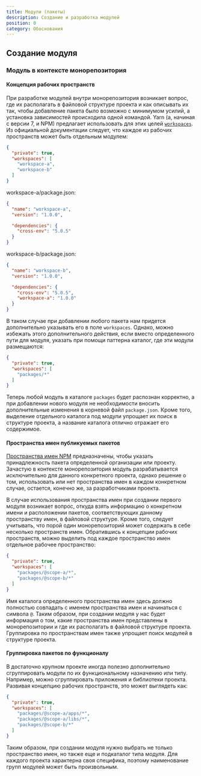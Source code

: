 ```yaml
---
title: Модули (пакеты)
description: Создание и разработка модулей
position: 0
category: Обоснования
---
```


## Создание модуля

### Модуль в контексте монорепозитория

#### Концепция рабочих пространств

При разработке модулей внутри монорепозитория возникает вопрос, где их располагать в файловой структуре проекта и как
описывать их так, чтобы добавление пакета было возможно с минимумом усилий, а установка зависимостей происходила одной
командой. Yarn (а, начиная с версии 7, и NPM) предлагает использовать для этих целей
[`workspaces`](https://classic.yarnpkg.com/en/docs/workspaces/#toc-how-to-use-it). Из официальной документации следует,
что каждое из рабочих пространств может быть отдельным модулем:

<!-- prettier-ignore -->
```json
{
  "private": true,
  "workspaces": [
    "workspace-a", 
    "workspace-b"
  ]
}
```

workspace-a/package.json:

```json
{
  "name": "workspace-a",
  "version": "1.0.0",

  "dependencies": {
    "cross-env": "5.0.5"
  }
}
```

workspace-b/package.json:

```json
{
  "name": "workspace-b",
  "version": "1.0.0",

  "dependencies": {
    "cross-env": "5.0.5",
    "workspace-a": "1.0.0"
  }
}
```

В таком случае при добавлении любого пакета нам придется дополнительно указывать его в поле `workspaces`. Однако, можно
избежать этого дополнительного действия, если вместо определенного пути для модуля, указать при помощи паттерна каталог,
где эти модули размещаются:

<!-- prettier-ignore -->
```json
{
  "private": true,
  "workspaces": [
    "packages/*"
  ]
}
```

Теперь любой модуль в каталоге `packages` будет распознан корректно, а при добавлении нового модуля не необходимости
вносить дополнительные изменения в корневой файл `package.json`. Кроме того, выделение отдельного каталога под модули
упрощает их поиск в структуре проекта, а название каталога отлично отражает его содержимое.

#### Пространства имен публикуемых пакетов

[Пространства имен NPM](https://docs.npmjs.com/cli/v7/using-npm/scope) предназначены, чтобы указать принадлежность
пакета определенной организации или проекту. Зачастую в контексте монорепозитория модуль разрабатывается исключительно
для данного конкретного проекта, однако решение о том, использовать или нет пространства имен в каждом конкретном
случае, остается, конечно же, за разработчиками проекта.

В случае использования пространства имен при создании первого модуля возникает вопрос, откуда взять информацию о
конкретном имени и расположении пакетов, соответствующих данному пространству имен, в файловой структуре. Кроме того,
следует учитывать, что порой один монорепозиторий может содержать в себе несколько пространств имен. Обратившись к
концепции рабочих пространств, можно выделить под каждое пространство имен отдельное рабочее пространство:

<!-- prettier-ignore -->
```json
{
  "private": true,
  "workspaces": [
    "packages/@scope-a/*",
    "packages/@scope-b/*"
  ]
}
```

Имя каталога определенного пространства имен здесь должно полностью совпадать с именем пространства имен и начинаться с
символа `@`. Таким образом, при создании модуля у нас будет информация о том, какие пространства имен представлены в
монорепозитории и где их располагать в файловой структуре проекта. Группировка по пространствам имен также упрощает
поиск модулей в структуре проекта.

#### Группировка пакетов по функционалу

В достаточно крупном проекте иногда полезно дополнительно сгруппировать модули по их функциональному назначению или
типу. Например, можно сгруппировать приложения и библиотеки проекта. Развивая концепцию рабочих пространств, это может
выглядеть как:

<!-- prettier-ignore -->
```json
{
  "private": true,
  "workspaces": [
    "packages/@scope-a/apps/*", 
    "packages/@scope-a/libs/*", 
    "packages/@scope-b/*"
  ]
}
```

Таким образом, при создании модуля нужно выбрать не только пространство имен, но также еще и подкаталог типа модуля. Для
каждого проекта характерна своя специфика, поэтому наименование групп модулей может быть произвольным.
